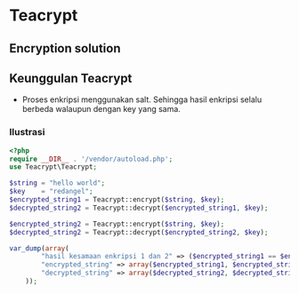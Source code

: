 # Teacrypt

## Encryption solution


## Keunggulan Teacrypt
- Proses enkripsi menggunakan salt. Sehingga hasil enkripsi selalu berbeda walaupun dengan key yang sama.
### Ilustrasi
```php
<?php
require __DIR__ . '/vendor/autoload.php';
use Teacrypt\Teacrypt;

$string = "hello world";
$key    = "redangel";
$encrypted_string1 = Teacrypt::encrypt($string, $key);
$decrypted_string2 = Teacrypt::decrypt($encrypted_string1, $key);

$encrypted_string2 = Teacrypt::encrypt($string, $key);
$decrypted_string2 = Teacrypt::decrypt($encrypted_string2, $key);

var_dump(array(
        "hasil kesamaan enkripsi 1 dan 2" => ($encrypted_string1 == $encrypted_string2),
        "encrypted_string" => array($encrypted_string1, $encrypted_string2),
        "decrypted_string" => array($decrypted_string2, $decrypted_string2)
    ));
```